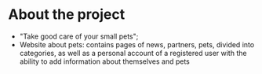 # About the project

- "Take good care of your small pets";
- Website about pets: contains pages of news, partners, pets, divided into
  categories, as well as a personal account of a registered user with the
  ability to add information about themselves and pets
